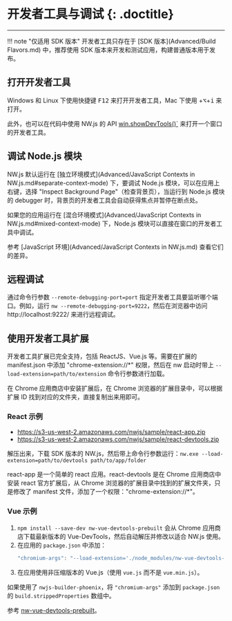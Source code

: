# 开发者工具与调试 {: .doctitle}
---

!!! note "仅适用 SDK 版本"
    开发者工具只存在于 [SDK 版本](Advanced/Build Flavors.md) 中，推荐使用 SDK 版本来开发和测试应用，构建普通版本用于发布。

## 打开开发者工具

Windows 和 Linux 下使用快捷键 <kbd>F12</kbd> 来打开开发者工具，Mac 下使用 </kbd>+<kbd>&#8997;</kbd>+<kbd>i</kbd> 来打开。

此外，也可以在代码中使用 NW.js 的 API [win.showDevTools()`](../References/Window.md##winshowdevtoolsiframe-headless-callback) 来打开一个窗口的开发者工具。

## 调试 Node.js 模块

NW.js 默认运行在 [独立环境模式](Advanced/JavaScript Contexts in NW.js.md#separate-context-mode) 下，要调试 Node.js 模块，可以在应用上右键，选择 "Inspect Background Page"（检查背景页），当运行到 Node.js 模块的 debugger 时，背景页的开发者工具会自动获得焦点并暂停在断点处。

如果您的应用运行在 [混合环境模式](Advanced/JavaScript Contexts in NW.js.md#mixed-context-mode) 下，Node.js 模块可以直接在窗口的开发者工具中调试。

参考 [JavaScript 环境](Advanced/JavaScript Contexts in NW.js.md) 查看它们的差异。

## 远程调试

通过命令行参数 `--remote-debugging-port=port` 指定开发者工具要监听哪个端口。例如，运行 `nw --remote-debugging-port=9222`，然后在浏览器中访问 http://localhost:9222/ 来进行远程调试。

## 使用开发者工具扩展

开发者工具扩展已完全支持，包括 ReactJS、Vue.js 等。需要在扩展的 manifest.json 中添加 "chrome-extension://*" 权限，然后在 nw 启动时带上 `--load-extension=path/to/extension` 命令行参数进行加载。

在 Chrome 应用商店中安装扩展后，在 Chrome 浏览器的扩展目录中，可以根据扩展 ID 找到对应的文件夹，直接复制出来用即可。

### React 示例

* https://s3-us-west-2.amazonaws.com/nwjs/sample/react-app.zip
* https://s3-us-west-2.amazonaws.com/nwjs/sample/react-devtools.zip

解压出来，下载 SDK 版本的 NW.js，然后带上命令行参数运行：`nw.exe --load-extension=path/to/devtools path/to/app/folder`

react-app 是一个简单的 react 应用。react-devtools 是在 Chrome 应用商店中安装 react 官方扩展后，从 Chrome 浏览器的扩展目录中找到的扩展文件夹，只是修改了 manifest 文件，添加了一个权限："chrome-extension://*"。

### Vue 示例

1. `npm install --save-dev nw-vue-devtools-prebuilt`
    会从 Chrome 应用商店下载最新版本的 Vue-DevTools，然后自动解压并修改以适合 NW.js 使用。
1. 在应用的 `package.json` 中添加：
    ```js
    "chromium-args": "--load-extension='./node_modules/nw-vue-devtools-prebuilt/extension'",
    ```
1. 在应用使用非压缩版本的 Vue.js（使用 `vue.js` 而不是 `vue.min.js`）。

如果使用了 `nwjs-builder-phoenix`，将 `"chromium-args"` 添加到 `package.json` 的 `build.strippedProperties` 数组中。

参考 [nw-vue-devtools-prebuilt](https://www.npmjs.com/package/nw-vue-devtools-prebuilt)。
